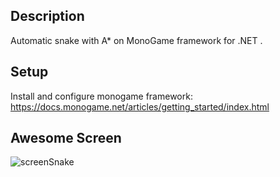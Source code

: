 ## Description

Automatic snake with A* on MonoGame framework for .NET .

## Setup

Install and configure monogame framework: https://docs.monogame.net/articles/getting_started/index.html

## Awesome Screen

![screenSnake](https://github.com/user-attachments/assets/3e730dec-1033-42ed-b214-e27af897715d)
